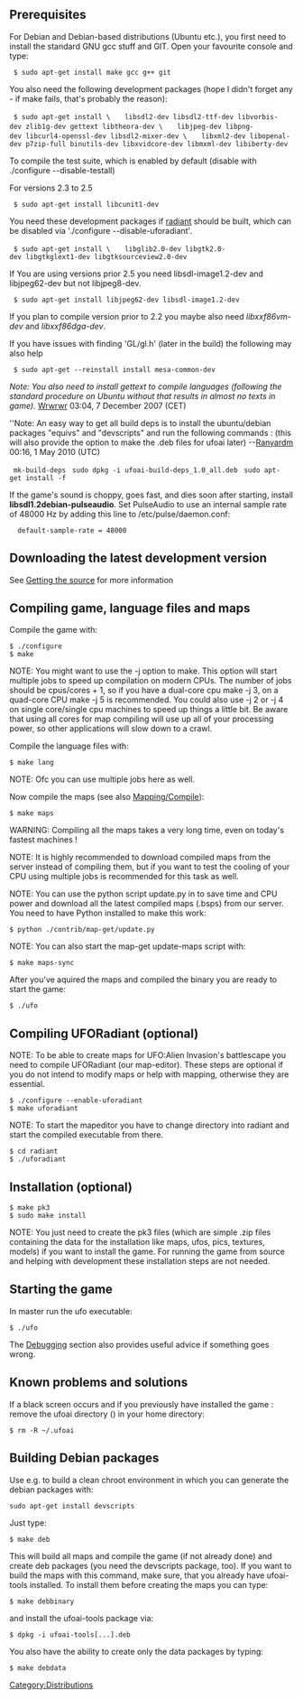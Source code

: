 ## Prerequisites

For Debian and Debian-based distributions (Ubuntu etc.), you first need
to install the standard GNU gcc stuff and GIT. Open your favourite
console and type:

` $ sudo apt-get install make gcc g++ git`

You also need the following development packages (hope I didn't forget
any - if make fails, that's probably the reason):

` $ sudo apt-get install \`
`   libsdl2-dev libsdl2-ttf-dev libvorbis-dev zlib1g-dev gettext libtheora-dev \`
`   libjpeg-dev libpng-dev libcurl4-openssl-dev libsdl2-mixer-dev \`
`   libxml2-dev libopenal-dev p7zip-full binutils-dev libxvidcore-dev libmxml-dev libiberty-dev `

To compile the test suite, which is enabled by default (disable with
./configure --disable-testall)

For versions 2.3 to 2.5

` $ sudo apt-get install libcunit1-dev`

You need these development packages if [radiant](Mapping "wikilink")
should be built, which can be disabled via './configure
--disable-uforadiant'.

` $ sudo apt-get install \`
`   libglib2.0-dev libgtk2.0-dev libgtkglext1-dev libgtksourceview2.0-dev`

If You are using versions prior 2.5 you need libsdl-image1.2-dev and
libjpeg62-dev but not libjpeg8-dev.

` $ sudo apt-get install libjpeg62-dev libsdl-image1.2-dev`

If you plan to compile version prior to 2.2 you maybe also need
*libxxf86vm-dev* and *libxxf86dga-dev*.

If you have issues with finding 'GL/gl.h' (later in the build) the
following may also help

` $ sudo apt-get --reinstall install mesa-common-dev`

*Note: You also need to install gettext to compile languages (following
the standard procedure on Ubuntu without that results in almost no texts
in game).* [Wrwrwr](User:Wrwrwr "wikilink") 03:04, 7 December 2007 (CET)

''Note: An easy way to get all build deps is to install the
ubuntu/debian packages "equivs" and "devscripts" and run the following
commands : (this will also provide the option to make the .deb files for
ufoai later) --[Ranyardm](User:Ranyardm "wikilink") 00:16, 1 May 2010
(UTC)

` mk-build-deps`
` sudo dpkg -i ufoai-build-deps_1.0_all.deb`
` sudo apt-get install -f`

If the game's sound is choppy, goes fast, and dies soon after starting,
install **libsdl1.2debian-pulseaudio**. Set PulseAudio to use an
internal sample rate of 48000 Hz by adding this line to
/etc/pulse/daemon.conf:

`  default-sample-rate = 48000`

## Downloading the latest development version

See [Getting the source](Getting_the_source "wikilink") for more
information

## Compiling game, language files and maps

Compile the game with:

    $ ./configure
    $ make

NOTE: You might want to use the -j option to make. This option will
start multiple jobs to speed up compilation on modern CPUs. The number
of jobs should be cpus/cores + 1, so if you have a dual-core cpu make -j
3, on a quad-core CPU make -j 5 is recommended. You could also use -j 2
or -j 4 on single core/single cpu machines to speed up things a little
bit. Be aware that using all cores for map compiling will use up all of
your processing power, so other applications will slow down to a crawl.

Compile the language files with:

    $ make lang

NOTE: Ofc you can use multiple jobs here as well.

Now compile the maps (see also
[Mapping/Compile](Mapping/Compile "wikilink")):

    $ make maps

WARNING: Compiling all the maps takes a very long time, even on today's
fastest machines !

NOTE: It is highly recommended to download compiled maps from the server
instead of compiling them, but if you want to test the cooling of your
CPU using multiple jobs is recommended for this task as well.

NOTE: You can use the python script update.py in to save time and CPU
power and download all the latest compiled maps (.bsps) from our server.
You need to have Python installed to make this work:

    $ python ./contrib/map-get/update.py

NOTE: You can also start the map-get update-maps script with:

    $ make maps-sync

After you've aquired the maps and compiled the binary you are ready to
start the game:

    $ ./ufo

## Compiling UFORadiant (optional)

NOTE: To be able to create maps for UFO:Alien Invasion's battlescape you
need to compile UFORadiant (our map-editor). These steps are optional if
you do not intend to modify maps or help with mapping, otherwise they
are essential.

    $ ./configure --enable-uforadiant
    $ make uforadiant

NOTE: To start the mapeditor you have to change directory into radiant
and start the compiled executable from there.

    $ cd radiant
    $ ./uforadiant

## Installation (optional)

    $ make pk3
    $ sudo make install

NOTE: You just need to create the pk3 files (which are simple .zip files
containing the data for the installation like maps, ufos, pics,
textures, models) if you want to install the game. For running the game
from source and helping with development these installation steps are
not needed.

## Starting the game

In master run the ufo executable:

    $ ./ufo

The [Debugging](Debugging "wikilink") section also provides useful
advice if something goes wrong.

## Known problems and solutions

If a black screen occurs and if you previously have installed the game :
remove the ufoai directory () in your home directory:

    $ rm -R ~/.ufoai

## Building Debian packages

Use e.g. to build a clean chroot environment in which you can generate
the debian packages with:

`sudo apt-get install devscripts`

Just type:

    $ make deb

This will build all maps and compile the game (if not already done) and
create deb packages (you need the devscripts package, too). If you want
to build the maps with this command, make sure, that you already have
ufoai-tools installed. To install them before creating the maps you can
type:

    $ make debbinary

and install the ufoai-tools package via:

    $ dpkg -i ufoai-tools[...].deb

You also have the ability to create only the data packages by typing:

    $ make debdata

[Category:Distributions](Category:Distributions "wikilink")